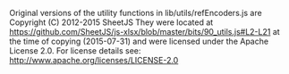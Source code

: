 Original versions of the utility functions in lib/utils/refEncoders.js are Copyright (C) 2012-2015 SheetJS
They were located at https://github.com/SheetJS/js-xlsx/blob/master/bits/90_utils.js#L2-L21 at the time of 
copying (2015-07-31) and were licensed under the Apache License 2.0.
For license details see: http://www.apache.org/licenses/LICENSE-2.0